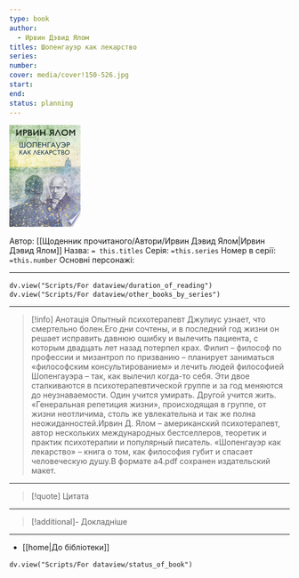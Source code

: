 ```yaml
---
type: book
author:
  - Ирвин Дэвид Ялом
titles: Шопенгауэр как лекарство
series:
number:
cover: media/cover!150-526.jpg
start:
end:
status: planning
---
```

![cover|150](media/cover!150-526.jpg)

Автор: [[Щоденник прочитаного/Автори/Ирвин Дэвид Ялом|Ирвин Дэвид Ялом]]
Назва: `= this.titles`
Серія:  `=this.series`
Номер в серії: `=this.number`
Основні персонажі:

---
```dataviewjs
dv.view("Scripts/For dataview/duration_of_reading")
dv.view("Scripts/For dataview/other_books_by_series")
```

---
>[!info] Анотація
>Опытный психотерапевт Джулиус узнает, что смертельно болен.Его дни сочтены, и в последний год жизни он решает исправить давнюю ошибку и вылечить пациента, с которым двадцать лет назад потерпел крах. Филип – философ по профессии и мизантроп по призванию – планирует заниматься «философским консультированием» и лечить людей философией Шопенгауэра – так, как вылечил когда-то себя. Эти двое сталкиваются в психотерапевтической группе и за год меняются до неузнаваемости. Один учится умирать. Другой учится жить. «Генеральная репетиция жизни», происходящая в группе, от жизни неотличима, столь же увлекательна и так же полна неожиданностей.Ирвин Д. Ялом – американский психотерапевт, автор нескольких международных бестселлеров, теоретик и практик психотерапии и популярный писатель. «Шопенгауэр как лекарство» – книга о том, как философия губит и спасает человеческую душу.В формате a4.pdf сохранен издательский макет.
___

>[!quote] Цитата

---
>[!additional]- Докладніше

---

- [[home|До бібліотеки]]

```dataviewjs
dv.view("Scripts/For dataview/status_of_book")
```